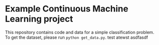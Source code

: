 # Example Continuous Machine Learning project

This repository contains code and data for a simple classification problem. To get the dataset, please run `python get_data.py`.
test
atewst
asdfasdf
